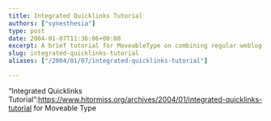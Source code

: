 ```yaml
---
title: Integrated Quicklinks Tutorial
authors: ["synesthesia"]
type: post
date: 2004-01-07T11:36:06+00:00
excerpt: A brief tutorial for MoveableType on combining regular weblog entries with quicklinks (basically, entries from two blogs each using a different template) into one column.
slug: integrated-quicklinks-tutorial 
aliases: ["/2004/01/07/integrated-quicklinks-tutorial"]

---
```

&#8220;Integrated Quicklinks Tutorial&#8221;:https://www.hitormiss.org/archives/2004/01/integrated-quicklinks-tutorial for Moveable Type